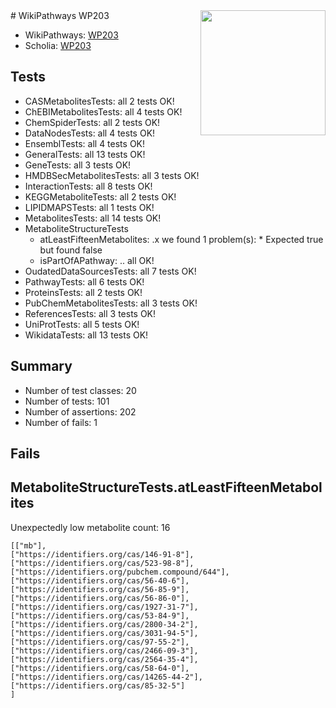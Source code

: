 <img style="float: right; width: 200px" src="https://upload.wikimedia.org/wikipedia/commons/thumb/8/83/Wplogo_with_text_500.png/640px-Wplogo_with_text_500.png" />
# WikiPathways WP203

* WikiPathways: [WP203](https://new.wikipathways.org/pathways/WP203)
* Scholia: [WP203](https://scholia.toolforge.org/wikipathways/WP203)
## Tests
* CASMetabolitesTests: all 2 tests OK!
* ChEBIMetabolitesTests: all 4 tests OK!
* ChemSpiderTests: all 2 tests OK!
* DataNodesTests: all 4 tests OK!
* EnsemblTests: all 4 tests OK!
* GeneralTests: all 13 tests OK!
* GeneTests: all 3 tests OK!
* HMDBSecMetabolitesTests: all 3 tests OK!
* InteractionTests: all 8 tests OK!
* KEGGMetaboliteTests: all 2 tests OK!
* LIPIDMAPSTests: all 1 tests OK!
* MetabolitesTests: all 14 tests OK!
* MetaboliteStructureTests
    * atLeastFifteenMetabolites: .x we found 1 problem(s):
            * Expected true but found false
    * isPartOfAPathway: .. all OK!
* OudatedDataSourcesTests: all 7 tests OK!
* PathwayTests: all 6 tests OK!
* ProteinsTests: all 2 tests OK!
* PubChemMetabolitesTests: all 3 tests OK!
* ReferencesTests: all 3 tests OK!
* UniProtTests: all 5 tests OK!
* WikidataTests: all 13 tests OK!


## Summary

* Number of test classes: 20
* Number of tests: 101
* Number of assertions: 202
* Number of fails: 1

## Fails

<a name="3b0f9420" />

## MetaboliteStructureTests.atLeastFifteenMetabolites

Unexpectedly low metabolite count: 16

```
[["mb"],
["https://identifiers.org/cas/146-91-8"],
["https://identifiers.org/cas/523-98-8"],
["https://identifiers.org/pubchem.compound/644"],
["https://identifiers.org/cas/56-40-6"],
["https://identifiers.org/cas/56-85-9"],
["https://identifiers.org/cas/56-86-0"],
["https://identifiers.org/cas/1927-31-7"],
["https://identifiers.org/cas/53-84-9"],
["https://identifiers.org/cas/2800-34-2"],
["https://identifiers.org/cas/3031-94-5"],
["https://identifiers.org/cas/97-55-2"],
["https://identifiers.org/cas/2466-09-3"],
["https://identifiers.org/cas/2564-35-4"],
["https://identifiers.org/cas/58-64-0"],
["https://identifiers.org/cas/14265-44-2"],
["https://identifiers.org/cas/85-32-5"]
]
```

